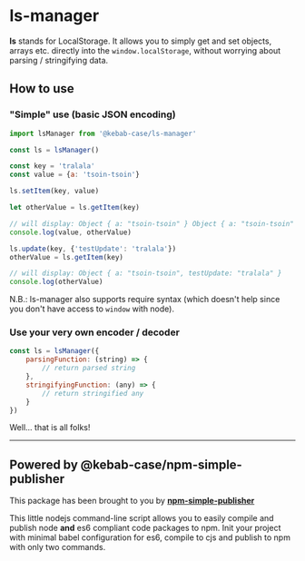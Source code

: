 ls-manager
==========

**ls** stands for LocalStorage. It allows you to simply get and set objects, arrays etc. directly into the
```window.localStorage```, without worrying about parsing / stringifying data.

## How to use

### "Simple" use (basic JSON encoding)
```js
import lsManager from '@kebab-case/ls-manager'

const ls = lsManager()

const key = 'tralala'
const value = {a: 'tsoin-tsoin'}

ls.setItem(key, value)

let otherValue = ls.getItem(key)

// will display: Object { a: "tsoin-tsoin" } Object { a: "tsoin-tsoin" }
console.log(value, otherValue)

ls.update(key, {'testUpdate': 'tralala'})
otherValue = ls.getItem(key)

// will display: Object { a: "tsoin-tsoin", testUpdate: "tralala" }
console.log(otherValue)
```

N.B.: ls-manager also supports require syntax (which doesn't help since you don't have access to `window`
with node).

### Use your very own encoder / decoder
```js
const ls = lsManager({
    parsingFunction: (string) => {
        // return parsed string
    },
    stringifyingFunction: (any) => {
        // return stringified any
    }
})
```

Well... that is all folks! 

-----------------------------------------
## Powered by @kebab-case/npm-simple-publisher

This package has been brought to you by **[npm-simple-publisher](url=https://www.npmjs.com/package/@kebab-case/npm-simple-publisher)**

This little nodejs command-line script allows you to easily compile and publish node **and** es6 compliant code 
packages to npm. Init your project with minimal babel configuration for es6, compile to cjs and 
publish to npm with only two commands.
